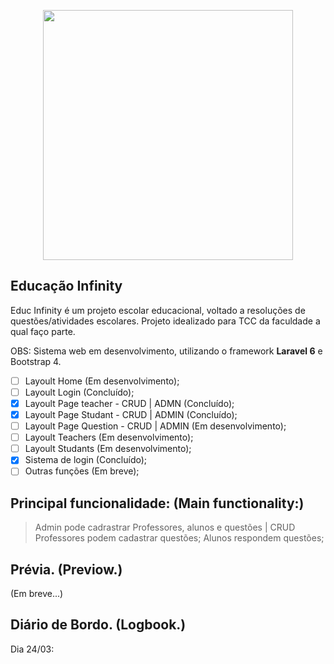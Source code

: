 <p align="center"><a href="https://laravel.com" target="_blank"><img src="https://raw.githubusercontent.com/laravel/art/master/logo-lockup/5%20SVG/2%20CMYK/1%20Full%20Color/laravel-logolockup-cmyk-red.svg" width="400"></a></p>

## Educação Infinity
Educ Infinity é um projeto escolar educacional, voltado a resoluções de questões/atividades escolares.
Projeto idealizado para TCC da faculdade a qual faço parte.

OBS: Sistema web em desenvolvimento, utilizando o framework **Laravel 6** e Bootstrap 4. 


- [ ] Layoult Home (Em desenvolvimento);
- [ ] Layoult Login (Concluído);
- [x] Layoult Page teacher - CRUD | ADMN (Concluído);
- [x] Layoult Page Studant - CRUD | ADMIN (Concluído);
- [ ] Layoult Page Question - CRUD | ADMIN (Em desenvolvimento);
- [ ] Layoult Teachers (Em desenvolvimento);
- [ ] Layoult Studants (Em desenvolvimento);
- [x] Sistema de login (Concluído);
- [ ] Outras funções (Em breve);

## Principal funcionalidade: (Main functionality:)

> Admin pode cadrastrar Professores, alunos e questões | CRUD
> Professores podem cadastrar questões;
> Alunos respondem questões;

## Prévia. (Previow.)

(Em breve...)

## Diário de Bordo. (Logbook.)

Dia 24/03:

